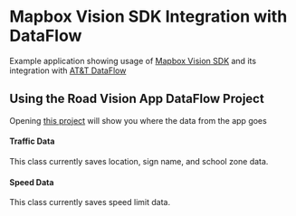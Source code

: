 # Mapbox Vision SDK Integration with DataFlow

Example application showing usage of [Mapbox Vision SDK](https://vision.mapbox.com/) and its integration with [AT&T DataFlow](https://dataflow.iot.att.com)

## Using the Road Vision App DataFlow Project
Opening [this project](https://portal.dataflow.iot.att.com/projects/tdp/road-vision-app/environments/dev/registry) will show you where the data from the app goes
#### Traffic Data
This class currently saves location, sign name, and school zone data.

#### Speed Data
This class currently saves speed limit data.
